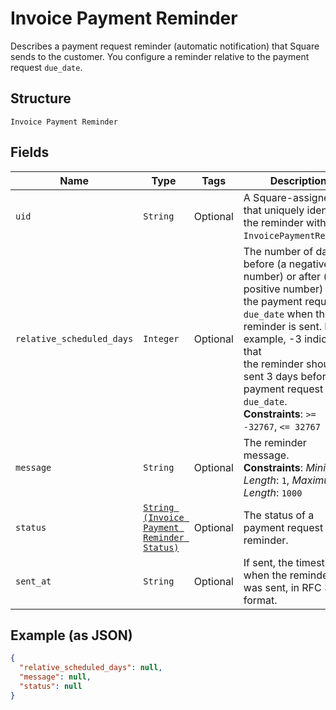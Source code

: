 
# Invoice Payment Reminder

Describes a payment request reminder (automatic notification) that Square sends
to the customer. You configure a reminder relative to the payment request
`due_date`.

## Structure

`Invoice Payment Reminder`

## Fields

| Name | Type | Tags | Description |
|  --- | --- | --- | --- |
| `uid` | `String` | Optional | A Square-assigned ID that uniquely identifies the reminder within the<br>`InvoicePaymentRequest`. |
| `relative_scheduled_days` | `Integer` | Optional | The number of days before (a negative number) or after (a positive number)<br>the payment request `due_date` when the reminder is sent. For example, -3 indicates that<br>the reminder should be sent 3 days before the payment request `due_date`.<br>**Constraints**: `>= -32767`, `<= 32767` |
| `message` | `String` | Optional | The reminder message.<br>**Constraints**: *Minimum Length*: `1`, *Maximum Length*: `1000` |
| `status` | [`String (Invoice Payment Reminder Status)`](../../doc/models/invoice-payment-reminder-status.md) | Optional | The status of a payment request reminder. |
| `sent_at` | `String` | Optional | If sent, the timestamp when the reminder was sent, in RFC 3339 format. |

## Example (as JSON)

```json
{
  "relative_scheduled_days": null,
  "message": null,
  "status": null
}
```

